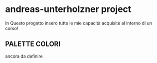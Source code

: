 # andreas-unterholzner project

In Questo progetto inserò tutte le mie capacità acquisite al interno di un corso!



## PALETTE COLORI
ancora da definire



